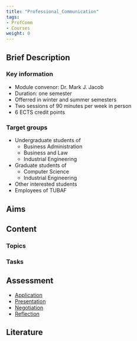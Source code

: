```yaml
---
title: "Professional_Communication"
tags:
- ProfComm
- Courses
weight: 0
---
```


## Brief Description
### Key information
- Module convenor: Dr. Mark J. Jacob
- Duration: one semester
- Offerred in winter and summer semesters
- Two sessions of 90 minutes per week in person
- 6 ECTS credit points 
### Target groups
- Undergraduate students of
	- Business Administration
	- Business and Law
	- Industrial Engineering
- Graduate students of
	- Computer Science
	- Industrial Engineering
- Other interested students
- Employees of TUBAF
## Aims
## Content
### Topics
### Tasks
## Assessment
- [Application](/notes/Application.md)
- [Presentation](/notes/Presentation.md)
- [Negotiation](/notes/Negotiation.md)
- [Reflection](/notes/Reflection.md)
## Literature


